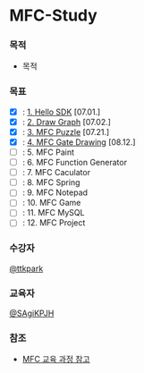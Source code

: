 # MFC-Study

### 목적
-  목적

### 목표
- [x] : [1. Hello SDK](https://github.com/SagiK-Repository/MFC-Study/tree/main/1.%20HelloSDK) [07.01.]
- [x] : [2. Draw Graph](https://github.com/SagiK-Repository/MFC-Study/tree/main/2.%20DrawLines) [07.02.]
- [x] : [3. MFC Puzzle](https://github.com/SagiK-Repository/MFC-Study/tree/main/3.%20MFCPuzzle) [07.21.]
- [x] : [4. MFC Gate Drawing](https://github.com/SagiK-Repository/MFC-Study/tree/main/4.%20MFCGateDraw) [08.12.]
- [ ] : 5. MFC Paint
- [ ] : 6. MFC Function Generator
- [ ] : 7. MFC Caculator
- [ ] : 8. MFC Spring
- [ ] : 9. MFC Notepad
- [ ] : 10. MFC Game
- [ ] : 11. MFC MySQL
- [ ] : 12. MFC Project

### 수강자
[@ttkpark](https://github.com/ttkpark)

### 교육자
[@SAgiKPJH](https://github.com/SAgiKPJH)

### 참조

- [MFC 교육 과정 참고](https://cafe.daum.net/smhan/f9It/1)

